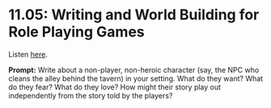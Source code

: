 # 11.05: Writing and World Building for Role Playing Games 

Listen [here](http://www.writingexcuses.com/2016/01/31/11-05-writing-and-world-building-for-role-playing-games/). 

**Prompt:** Write about a non-player, non-heroic character (say, the NPC who cleans the alley behind the tavern) in your setting. What do they want? What do they fear? What do they love? How might their story play out independently from the story told by the players?